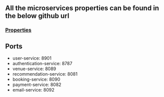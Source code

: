 ## All the microservices properties can be found in the below github url
### [Properties](https://github.com/MinatoN25/config-server)

## Ports
 - user-service: 8901
 - authentication-service: 8787
 - venue-service: 8089
 - recommendation-service: 8081
 - booking-service: 8090
 - payment-service: 8082
 - email-service: 8092

